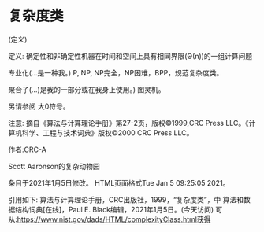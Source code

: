 # 复杂度类


(定义)



定义:
确定性和非确定性机器在时间和空间上具有相同界限(Θ(n))的一组计算问题



专业化(…是一种我。)
P, NP, NP完全，NP困难，BPP，规范复杂度类。



聚合子(…)是我的一部分或在我身上使用。)
图灵机。



另请参阅
大0符号。



注意:
摘自《算法与计算理论手册》第27-2页，版权©1999,CRC Press LLC。《计算机科学、工程与技术词典》版权©2000 CRC Press LLC。


作者:CRC-A


Scott Aaronson的复杂动物园








条目于2021年1月5日修改。
HTML页面格式Tue Jan 5 09:25:05 2021。



引用如下:
算法与计算理论手册，CRC出版社，1999，“复杂度类”，中
算法和数据结构词典[在线]，Paul E. Black编辑，2021年1月5日。(今天访问)
可从:https://www.nist.gov/dads/HTML/complexityClass.html获得